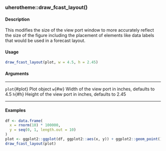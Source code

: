### uherotheme::draw_fcast_layout()

#### Description

This modifies the size of the view port window to more accurately
reflect the size of the figure including the placement of elements like
data labels that would be used in a forecast layout.

#### Usage

``` R
draw_fcast_layout(plot, w = 4.5, h = 2.45)
```

#### Arguments

  --------------- -----------------------------------------------------
  `plot`{#plot}   Plot object
  `w`{#w}         Width of the view port in inches, defaults to 4.5
  `h`{#h}         Height of the view port in inches, defaults to 2.45
  --------------- -----------------------------------------------------

#### Examples

``` R
df <- data.frame(
  x = rnorm(10) * 100000,
  y = seq(0, 1, length.out = 10)
)
plot <- ggplot2::ggplot(df, ggplot2::aes(x, y)) + ggplot2::geom_point()
draw_fcast_layout(plot)
```
